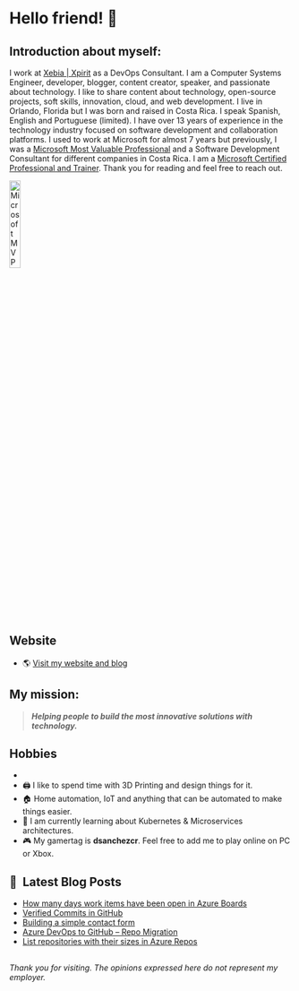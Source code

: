 # Hello friend! 👋

## Introduction about myself:

I work at [Xebia | Xpirit](https://xpirit.com/david) as a DevOps Consultant. I am a Computer Systems Engineer, developer, blogger, content creator, speaker, and passionate about technology. I like to share content about technology, open-source projects, soft skills, innovation, cloud, and web development. I live in Orlando, Florida but I was born and raised in Costa Rica. I speak Spanish, English and Portuguese (limited). I have over 13 years of experience in the technology industry focused on software development and collaboration platforms. I used to work at Microsoft for almost 7 years but previously, I was a [Microsoft Most Valuable Professional](https://mvp.microsoft.com/en-us/PublicProfile/5000234) and a Software Development Consultant for different companies in Costa Rica. I am a [Microsoft Certified Professional and Trainer](https://credly.com/users/dsanchezcr/badges). Thank you for reading and feel free to reach out.

<a href="https://www.credly.com/earner/earned/badge/ed70c14c-8461-4cd1-9a72-b4d61fabf073"><img src="https://images.credly.com/images/307e548a-c59d-4b65-b3d7-cdced866f27f/image.png" alt="Microsoft MVP Alumni" width="20%" height="20%"></a>

## Website
- 🌎 [Visit my website and blog](https://dsanchezcr.com)

## My mission:
> ***Helping people to build the most innovative solutions with technology.***

## Hobbies 
- 
- 🖨️ I like to spend time with 3D Printing and design things for it.
- 🏠 Home automation, IoT and anything that can be automated to make things easier.
- 🌱 I am currently learning about Kubernetes & Microservices architectures.
- 🎮 My gamertag is **dsanchezcr**. Feel free to add me to play online on PC or Xbox.

## 📕 &nbsp;**Latest Blog Posts**
<!-- BLOG-POST-LIST:START -->
- [How many days work items have been open in Azure Boards](https://dsanchezcr.com/blog/days-work-items-open)
- [Verified Commits in GitHub](https://dsanchezcr.com/blog/verified-commits-in-github)
- [Building a simple contact form](https://dsanchezcr.com/blog/building-a-contact-form-with-azure)
- [Azure DevOps to GitHub – Repo Migration](https://dsanchezcr.com/blog/azure-devops-to-github-repo-migration)
- [List repositories with their sizes in Azure Repos](https://dsanchezcr.com/blog/list-azure-repos-with-sizes)
<!-- BLOG-POST-LIST:END -->

##
*Thank you for visiting. The opinions expressed here do not represent my employer.*

